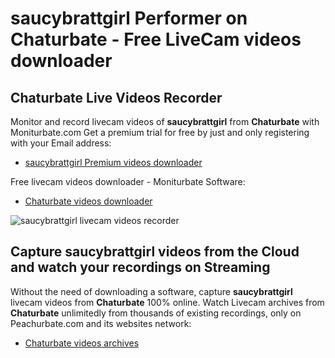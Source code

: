# saucybrattgirl Performer on Chaturbate - Free LiveCam videos downloader

## Chaturbate Live Videos Recorder

Monitor and record livecam videos of **saucybrattgirl** from **Chaturbate** with Moniturbate.com
Get a premium trial for free by just and only registering with your Email address:
* [saucybrattgirl Premium videos downloader](https://moniturbate.com/request-demo-licence-key.html)

Free livecam videos downloader - Moniturbate Software:
* [Chaturbate videos downloader](https://moniturbate.com/moniturbate-download-software.html)

![saucybrattgirl livecam videos recorder](https://peachurnet.com/templates/moniturbate-software.png)


## Capture saucybrattgirl videos from the Cloud and watch your recordings on Streaming

Without the need of downloading a software, capture **saucybrattgirl** livecam videos from **Chaturbate** 100% online.
Watch Livecam archives from **Chaturbate** unlimitedly from thousands of existing recordings, only on Peachurbate.com and its websites network:
* [Chaturbate videos archives](https://peachurnet.com/)
